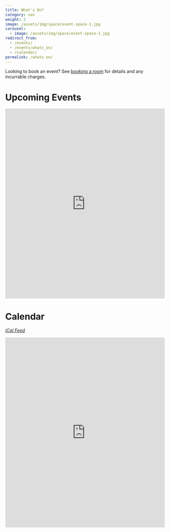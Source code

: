 ```yaml
---
title: What's On?
category: nav
weight: 2
image: /assets/img/space/event-space-1.jpg
carousel:
  - image: /assets/img/space/event-space-1.jpg
redirect_from:
  - /events/
  - /events/whats_on/
  - /calendar/
permalink: /whats-on/
---
```


Looking to book an event? See [booking a room](/book-a-room) for details
and any incurrable charges.

# Upcoming Events

<iframe src="https://www.google.com/calendar/embed?showTitle=0&amp;showDate=0&amp;mode=AGENDA&amp;showPrint=0&amp;showTabs=0&amp;showCalendars=0&amp;height=600&amp;wkst=2&amp;bgcolor=%23FFFFFF&amp;src=farsetlabs.org.uk_srmqnkn373auq51u00s2nijrq8%40group.calendar.google.com&amp;color=%235F6B02&amp;ctz=Europe%2FLondon" style=" border-width:0 " width="100%" height="600" frameborder="0" scrolling="no">&nbsp;</iframe>

# Calendar

_[iCal Feed](https://www.google.com/calendar/embed?src=farsetlabs.org.uk_srmqnkn373auq51u00s2nijrq8%40group.calendar.google.com&ctz=Europe/London)_

<iframe src="https://www.google.com/calendar/embed?showTitle=0&amp;showDate=0&amp;showPrint=0&amp;showTabs=0&amp;showCalendars=0&amp;height=600&amp;wkst=2&amp;bgcolor=%23FFFFFF&amp;src=farsetlabs.org.uk_srmqnkn373auq51u00s2nijrq8%40group.calendar.google.com&amp;color=%235F6B02&amp;ctz=Europe%2FLondon" style=" border-width:0 " width="100%" height="600" frameborder="0" scrolling="no">&nbsp;</iframe>
